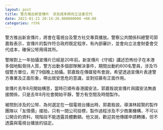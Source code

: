 ```yaml
---
layout: post
title: 警方推出新宣傳片　涉及成本將向立法會交代
date: 2021-01-21 20:14:26.000000000 +08:00
categories: rthk
---
```


警方推出新宣傳片，將會在電視台及警方社交專頁播放。警察公共關係科總警司郭嘉銓表示，宣傳片的製作符合政府既定程序，有內部審計，並會向立法會財委會交代成本，確保公帑用得其所。

警隊對上一年拍攝宣傳片已經是20年前。新宣傳片《守城》講述恐怖份子在本港多個地點脅持人質，警方出動多個部隊解決事件，期間出動約600名警員，涉及15個警方單位，用了9個晚上拍攝。郭嘉銓在傳媒發布會說，希望透過宣傳片表達警方專業及正面形象，帶出居安思危的意識，並對招募有正面作用。

宣傳片去年8月開始構思，當時已頒布香港國安法，郭嘉銓說宣傳片與國安法無直接關係，只是去年8月社會開始平靜，警方有空間及時間製作。

被問到涉及的公帑、為何選定在一個電視台播出時，郭嘉銓說，導演林超賢的製作團隊以「友情價」接拍，只有一間公司投標，製作過程涉及不少商業機構，不可以公開合約資料，現階段不能透露具體數額。他又說，歡迎其他傳媒申請轉播，但不透露與電視台播放的協定。
